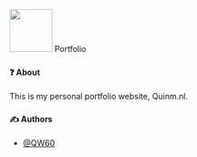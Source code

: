
<img src="https://quinm.nl/media/img/logo-invert.svg" width="75">   Portfolio

###

#### ❓ About

This is my personal portfolio website, Quinm.nl.


###

#### ✍️ Authors


 - [@QW60](https://github.com/qw60)
